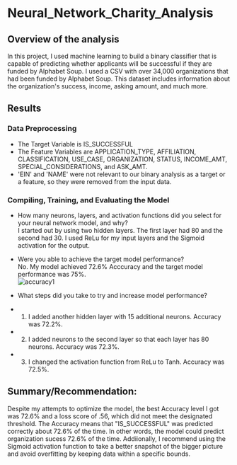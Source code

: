 # Neural_Network_Charity_Analysis

## Overview of the analysis
In this project, I used machine learning to build a binary classifier that is capable of predicting whether applicants will be successful if they are funded by Alphabet Soup. I used a CSV with over 34,000 organizations that had been funded by Alphabet Soup. This dataset includes information about the organization's success, income, asking amount, and much more. 

## Results

### Data Preprocessing
- The Target Variable is IS_SUCCESSFUL
- The Feature Variables are APPLICATION_TYPE, AFFILIATION, CLASSIFICATION, USE_CASE, ORGANIZATION, STATUS, INCOME_AMT, SPECIAL_CONSIDERATIONS,  and ASK_AMT. 
- 'EIN' and 'NAME' were not relevant to our binary analysis as a target or a feature, so they were removed from the input data. 

### Compiling, Training, and Evaluating the Model
- How many neurons, layers, and activation functions did you select for your neural network model, and why? </br>
I started out by using two hidden layers. The first layer had 80 and the second had 30. I used ReLu for my input layers and the Sigmoid activation for the output. 

- Were you able to achieve the target model performance? </br>
No. My model achieved 72.6% Acccuracy and the target model performance was 75%. 
</br> ![accuracy1](..images/accuracy1.png) 

- What steps did you take to try and increase model performance?
- 1. I added another hidden layer with 15 additional neurons. Accuracy was 72.2%.
- 2. I added neurons to the second layer so that each layer has 80 neurons. Accuracy was 72.3%. 
- 3. I changed the activation function from ReLu to Tanh. Accuracy was 72.5%. 

## Summary/Recommendation: 
Despite my attempts to optimize the model, the best Accuracy level I got was 72.6% and a loss score of .56, which did not meet the designated threshold. The Accuracy means that "IS_SUCCESSFUL" was predicted correctly about 72.6% of the time. In other words, the model could predict organization sucess 72.6% of the time. Addiionally, I recommend using the Sigmoid activation function to take a better snapshot of the bigger picture and avoid overfitting by keeping data within a specific bounds. 

